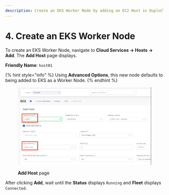 ```yaml
---
description: Create an EKS Worker Node by adding an EC2 Host in DuploCloud
---
```


# 4. Create an EKS Worker Node

To create an EKS Worker Node, navigate to **Cloud Services -> Hosts -> Add**. The **Add Host** page displays.

**Friendly Name**: `host01`&#x20;

{% hint style="info" %}
Using **Advanced Options**, this new node defaults to being added to EKS as a Worker Node.
{% endhint %}

<figure><img src="../../../.gitbook/assets/ec2.png" alt=""><figcaption><p><strong>Add Host</strong> page</p></figcaption></figure>

After clicking **Add**, wait until the **Status** displays `Running` and **Fleet** displays `Connected`.
